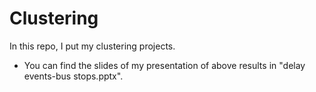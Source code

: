 # Clustering
In this repo, I put my clustering projects.  


* You can find the slides of my presentation of above results in "delay events-bus stops.pptx".
